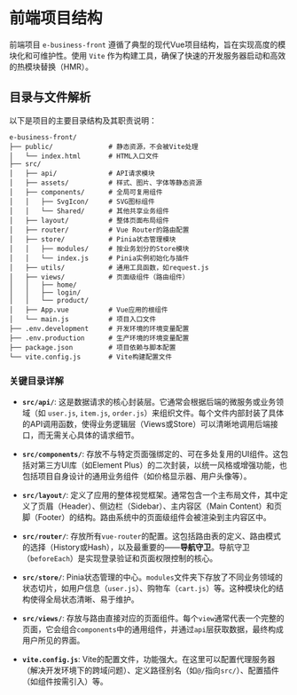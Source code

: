 # 前端项目结构

前端项目 `e-business-front` 遵循了典型的现代Vue项目结构，旨在实现高度的模块化和可维护性。使用 `Vite` 作为构建工具，确保了快速的开发服务器启动和高效的热模块替换（HMR）。

## 目录与文件解析

以下是项目的主要目录结构及其职责说明：

```
e-business-front/
├── public/              # 静态资源，不会被Vite处理
│   └── index.html       # HTML入口文件
├── src/
│   ├── api/             # API请求模块
│   ├── assets/          # 样式、图片、字体等静态资源
│   ├── components/      # 全局可复用组件
│   │   ├── SvgIcon/     # SVG图标组件
│   │   └── Shared/      # 其他共享业务组件
│   ├── layout/          # 整体页面布局组件
│   ├── router/          # Vue Router的路由配置
│   ├── store/           # Pinia状态管理模块
│   │   ├── modules/     # 按业务划分的Store模块
│   │   └── index.js     # Pinia实例初始化与插件
│   ├── utils/           # 通用工具函数，如request.js
│   ├── views/           # 页面级组件（路由组件）
│   │   ├── home/
│   │   ├── login/
│   │   └── product/
│   ├── App.vue          # Vue应用的根组件
│   └── main.js          # 项目入口文件
├── .env.development     # 开发环境的环境变量配置
├── .env.production      # 生产环境的环境变量配置
├── package.json         # 项目依赖与脚本配置
└── vite.config.js       # Vite构建配置文件
```

### 关键目录详解

-   **`src/api/`**: 这是数据请求的核心封装层。它通常会根据后端的微服务或业务领域（如 `user.js`, `item.js`, `order.js`）来组织文件。每个文件内部封装了具体的API调用函数，使得业务逻辑层（Views或Store）可以清晰地调用后端接口，而无需关心具体的请求细节。

-   **`src/components/`**: 存放不与特定页面强绑定的、可在多处复用的UI组件。这包括对第三方UI库（如Element Plus）的二次封装，以统一风格或增强功能，也包括项目自身设计的通用业务组件（如价格显示器、用户头像等）。

-   **`src/layout/`**: 定义了应用的整体视觉框架。通常包含一个主布局文件，其中定义了页眉（Header）、侧边栏（Sidebar）、主内容区（Main Content）和页脚（Footer）的结构。路由系统中的页面级组件会被渲染到主内容区中。

-   **`src/router/`**: 存放所有`vue-router`的配置。这包括路由表的定义、路由模式的选择（History或Hash），以及最重要的——**导航守卫**。导航守卫（`beforeEach`）是实现登录验证和页面权限控制的核心。

-   **`src/store/`**: Pinia状态管理的中心。`modules`文件夹下存放了不同业务领域的状态切片，如用户信息（`user.js`）、购物车（`cart.js`）等。这种模块化的结构使得全局状态清晰、易于维护。

-   **`src/views/`**: 存放与路由直接对应的页面组件。每个`view`通常代表一个完整的页面，它会组合`components`中的通用组件，并通过`api`层获取数据，最终构成用户所见的界面。

-   **`vite.config.js`**: Vite的配置文件，功能强大。在这里可以配置代理服务器（解决开发环境下的跨域问题）、定义路径别名（如`@/`指向`src/`）、配置插件（如组件按需引入）等。 